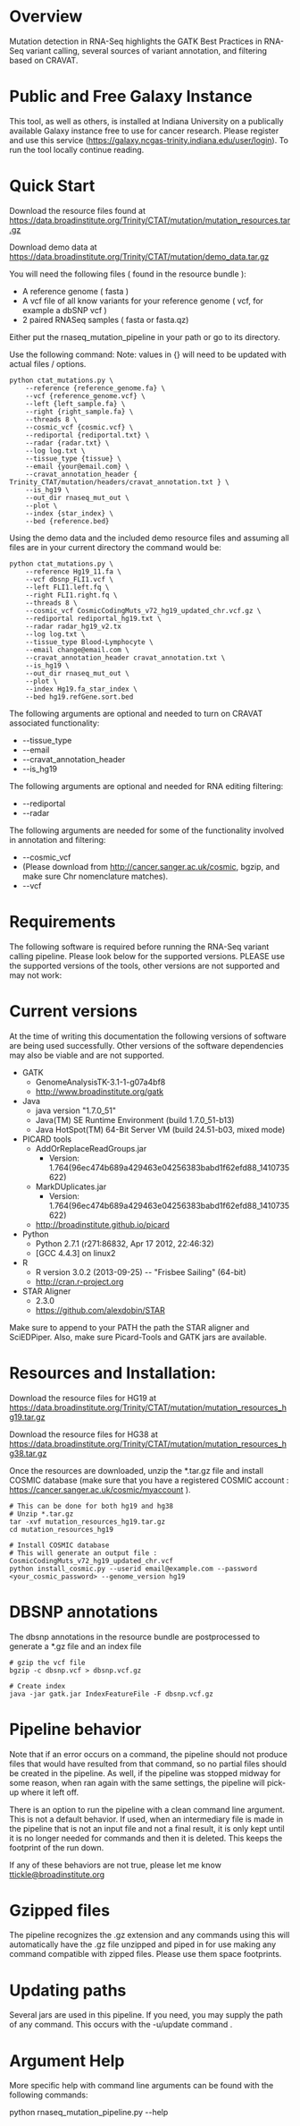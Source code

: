 # Overview

Mutation detection in RNA-Seq highlights the GATK Best Practices in RNA-Seq variant calling, several sources of variant annotation, and filtering based on CRAVAT.

# Public and Free Galaxy Instance

This tool, as well as others, is installed at Indiana University on a publically available Galaxy instance free to use for cancer research. Please register and use this service (https://galaxy.ncgas-trinity.indiana.edu/user/login). To run the tool locally continue reading.

# Quick Start

Download the resource files found at https://data.broadinstitute.org/Trinity/CTAT/mutation/mutation_resources.tar.gz

Download demo data at https://data.broadinstitute.org/Trinity/CTAT/mutation/demo_data.tar.gz

You will need the following files ( found in the resource bundle ):
* A reference genome ( fasta )
* A vcf file of all know variants for your reference genome ( vcf, for example a dbSNP vcf )
* 2 paired RNASeq samples ( fasta or fasta.qz)

Either put the rnaseq_mutation_pipeline in your path or go to its directory.

Use the following command:
Note: values in {} will need to be updated with actual files / options.

```
python ctat_mutations.py \
    --reference {reference_genome.fa} \
    --vcf {reference_genome.vcf} \
    --left {left_sample.fa} \
    --right {right_sample.fa} \
    --threads 8 \
    --cosmic_vcf {cosmic.vcf} \
    --rediportal {rediportal.txt} \
    --radar {radar.txt} \
    --log log.txt \
    --tissue_type {tissue} \
    --email {your@email.com} \
    --cravat_annotation_header { Trinity_CTAT/mutation/headers/cravat_annotation.txt } \
    --is_hg19 \
    --out_dir rnaseq_mut_out \
    --plot \
    --index {star_index} \
    --bed {reference.bed}
```

Using the demo data and the included demo resource files and assuming all files are in your current directory the command would be:
```
python ctat_mutations.py \
    --reference Hg19_11.fa \
    --vcf dbsnp_FLI1.vcf \
    --left FLI1.left.fq \
    --right FLI1.right.fq \
    --threads 8 \
    --cosmic_vcf CosmicCodingMuts_v72_hg19_updated_chr.vcf.gz \
    --rediportal rediportal_hg19.txt \
    --radar radar_hg19_v2.tx
    --log log.txt \
    --tissue_type Blood-Lymphocyte \
    --email change@email.com \
    --cravat_annotation_header cravat_annotation.txt \
    --is_hg19 \
    --out_dir rnaseq_mut_out \
    --plot \
    --index Hg19.fa_star_index \
    --bed hg19.refGene.sort.bed
```

The following arguments are optional and needed to turn on CRAVAT associated functionality:
* --tissue_type
* --email
* --cravat_annotation_header
* --is_hg19

The following arguments are optional and needed for RNA editing filtering:
* --rediportal
* --radar

The following arguments are needed for some of the functionality involved in annotation and filtering:
* --cosmic_vcf
* (Please download from http://cancer.sanger.ac.uk/cosmic, bgzip, and make sure Chr nomenclature matches).
* --vcf

# Requirements

The following software is required before running the RNA-Seq variant calling pipeline. Please look below for the supported versions. PLEASE use the supported versions of the tools, other versions are not supported and may not work:

# Current versions

At the time of writing this documentation the following versions of software
are being used successfully. Other versions of the software dependencies may
also be viable and are not supported.

* GATK
  * GenomeAnalysisTK-3.1-1-g07a4bf8
  * http://www.broadinstitute.org/gatk
* Java
  * java version "1.7.0_51"
  * Java(TM) SE Runtime Environment (build 1.7.0_51-b13)
  * Java HotSpot(TM) 64-Bit Server VM (build 24.51-b03, mixed mode)
* PICARD tools
  * AddOrReplaceReadGroups.jar
    * Version: 1.764(96ec474b689a429463e04256383babd1f62efd88_1410735622)
  * MarkDUplicates.jar
    * Version: 1.764(96ec474b689a429463e04256383babd1f62efd88_1410735622)
  * http://broadinstitute.github.io/picard
* Python
  * Python 2.7.1 (r271:86832, Apr 17 2012, 22:46:32) 
  * [GCC 4.4.3] on linux2
* R
  * R version 3.0.2 (2013-09-25) -- "Frisbee Sailing" (64-bit)
  * http://cran.r-project.org
* STAR Aligner
  * 2.3.0
  * https://github.com/alexdobin/STAR

Make sure to append to your PATH the path the STAR aligner and SciEDPiper.
Also, make sure Picard-Tools and GATK jars are available.


# Resources and Installation:

Download the resource files for HG19 at
https://data.broadinstitute.org/Trinity/CTAT/mutation/mutation_resources_hg19.tar.gz

Download the resource files for HG38 at
https://data.broadinstitute.org/Trinity/CTAT/mutation/mutation_resources_hg38.tar.gz

Once the resources are downloaded, unzip the \*.tar.gz file and install COSMIC database (make sure that you have a registered COSMIC account : https://cancer.sanger.ac.uk/cosmic/myaccount ). 
```
# This can be done for both hg19 and hg38
# Unzip *.tar.gz
tar -xvf mutation_resources_hg19.tar.gz
cd mutation_resources_hg19

# Install COSMIC database
# This will generate an output file : CosmicCodingMuts_v72_hg19_updated_chr.vcf
python install_cosmic.py --userid email@example.com --password <your_cosmic_password> --genome_version hg19
```
# DBSNP annotations

The dbsnp annotations in the resource bundle are postprocessed to generate a \*.gz file and an index file
```
# gzip the vcf file
bgzip -c dbsnp.vcf > dbsnp.vcf.gz

# Create index
java -jar gatk.jar IndexFeatureFile -F dbsnp.vcf.gz

```

# Pipeline behavior

Note that if an error occurs on a command, the pipeline should not produce files that would have resulted 
from that command, so no partial files should be created in the pipeline. As well, if the pipeline was stopped
midway for some reason, when ran again with the same settings, the pipeline will pick-up where it left off.

There is an option to run the pipeline with a clean command line argument. This is not a default behavior.
If used, when an intermediary file is made in the pipeline that is not an input file and not a final result,
it is only kept until it is no longer needed for commands and then it is deleted. 
This keeps the footprint of the run down.

If any of these behaviors are not true, please let me know ttickle@broadinstitute.org


# Gzipped files

The pipeline recognizes the .gz extension and any commands using this will automatically have the .gz file unzipped and piped in for
use making any command compatible with zipped files. Please use them space footprints.


# Updating paths

Several jars are used in this pipeline. If you need, you may supply the path of any command. This occurs with the -u/update command .


# Argument Help

More specific help with command line arguments can be found with the following
commands:

python rnaseq_mutation_pipeline.py --help
